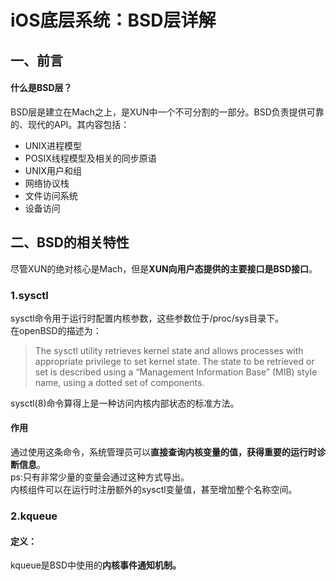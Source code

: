 # iOS底层系统：BSD层详解

## 一、前言

#### 什么是BSD层？

BSD层是建立在Mach之上，是XUN中一个不可分割的一部分。BSD负责提供可靠的、现代的API。其内容包括：
- UNIX进程模型
- POSIX线程模型及相关的同步原语
- UNIX用户和组
- 网络协议栈
- 文件访问系统
- 设备访问

## 二、BSD的相关特性

尽管XUN的绝对核心是Mach，但是**XUN向用户态提供的主要接口是BSD接口**。

### 1.sysctl

sysctl命令用于运行时配置内核参数，这些参数位于/proc/sys目录下。  
在openBSD的描述为：  
> The sysctl utility retrieves kernel state and allows processes with appropriate privilege to set kernel state. The state to be retrieved or set is described using a “Management Information Base” (MIB) style name, using a dotted set of components.  

sysctl(8)命令算得上是一种访问内核内部状态的标准方法。  
#### 作用
通过使用这条命令，系统管理员可以**直接查询内核变量的值，获得重要的运行时诊断信息**。  
ps:只有非常少量的变量会通过这种方式导出。  
内核组件可以在运行时注册额外的sysctl变量值，甚至增加整个名称空间。

### 2.kqueue

#### 定义：
kqueue是BSD中使用的**内核事件通知机制。**


